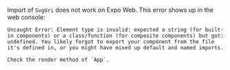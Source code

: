 Import of `SvgUri` does not work on Expo Web. This error shows up in the web console:

```
Uncaught Error: Element type is invalid: expected a string (for built-in components) or a class/function (for composite components) but got: undefined. You likely forgot to export your component from the file it's defined in, or you might have mixed up default and named imports.

Check the render method of `App`.
```
